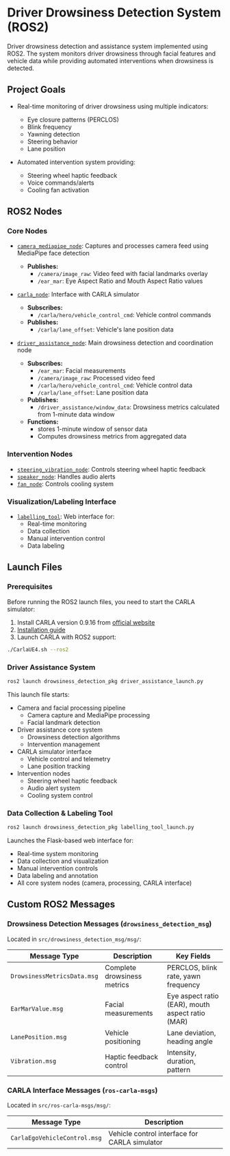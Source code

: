 # Driver Drowsiness Detection System (ROS2)

Driver drowsiness detection and assistance system implemented using ROS2. The system monitors driver drowsiness through facial features and vehicle data while providing automated interventions when drowsiness is detected.

## Project Goals

- Real-time monitoring of driver drowsiness using multiple indicators:
  - Eye closure patterns (PERCLOS)
  - Blink frequency
  - Yawning detection
  - Steering behavior
  - Lane position

- Automated intervention system providing:
  - Steering wheel haptic feedback
  - Voice commands/alerts
  - Cooling fan activation

## ROS2 Nodes

### Core Nodes

- [`camera_mediapipe_node`](src/drowsiness_detection_pkg/drowsiness_detection/camera/camera_mediapipe_node.py): Captures and processes camera feed using MediaPipe face detection
  - **Publishes:**
    - `/camera/image_raw`: Video feed with facial landmarks overlay
    - `/ear_mar`: Eye Aspect Ratio and Mouth Aspect Ratio values

- [`carla_node`](src/drowsiness_detection_pkg/drowsiness_detection/carla/carla_manual_control.py): Interface with CARLA simulator
  - **Subscribes:**
    - `/carla/hero/vehicle_control_cmd`: Vehicle control commands
  - **Publishes:**
    - `/carla/lane_offset`: Vehicle's lane position data

- [`driver_assistance_node`](src/drowsiness_detection_pkg/drowsiness_detection/main.py): Main drowsiness detection and coordination node
  - **Subscribes:**
    - `/ear_mar`: Facial measurements
    - `/camera/image_raw`: Processed video feed
    - `/carla/hero/vehicle_control_cmd`: Vehicle control data
    - `/carla/lane_offset`: Lane position data
  - **Publishes:**
    - `/driver_assistance/window_data`: Drowsiness metrics calculated from 1-minute data window
  - **Functions:**
    - stores 1-minute window of sensor data
    - Computes drowsiness metrics from aggregated data

### Intervention Nodes

- [`steering_vibration_node`](src/drowsiness_detection_pkg/drowsiness_detection/bot/wheel_voice_node.py): Controls steering wheel haptic feedback
- [`speaker_node`](src/drowsiness_detection_pkg/drowsiness_detection/bot/controls/speaker_node.py): Handles audio alerts
- [`fan_node`](src/drowsiness_detection_pkg/drowsiness_detection/bot/controls/fan_node.py): Controls cooling system

### Visualization/Labeling Interface

- [`labelling_tool`](src/drowsiness_detection_pkg/drowsiness_detection/labelling/app_v2.py): Web interface for:
  - Real-time monitoring
  - Data collection
  - Manual intervention control
  - Data labeling

## Launch Files

### Prerequisites
Before running the ROS2 launch files, you need to start the CARLA simulator:

1. Install CARLA version 0.9.16 from [official website](https://carla.org/2025/09/16/release-0.9.16/)
2. [Installation guide](https://medium.com/@pasupuletikarthiksai/a-step-by-step-guide-to-installing-carla-on-windows-c092a469e6f6) 
2. Launch CARLA with ROS2 support:
```bash
./CarlaUE4.sh --ros2
```

### Driver Assistance System
```bash
ros2 launch drowsiness_detection_pkg driver_assistance_launch.py
```

This launch file starts:
- Camera and facial processing pipeline
  - Camera capture and MediaPipe processing
  - Facial landmark detection
- Driver assistance core system
  - Drowsiness detection algorithms
  - Intervention management
- CARLA simulator interface
  - Vehicle control and telemetry
  - Lane position tracking
- Intervention nodes
  - Steering wheel haptic feedback
  - Audio alert system
  - Cooling system control

### Data Collection & Labeling Tool
```bash
ros2 launch drowsiness_detection_pkg labelling_tool_launch.py
```

Launches the Flask-based web interface for:
- Real-time system monitoring
- Data collection and visualization
- Manual intervention controls
- Data labeling and annotation
- All core system nodes (camera, processing, CARLA interface)

## Custom ROS2 Messages

### Drowsiness Detection Messages (`drowsiness_detection_msg`)
Located in `src/drowsiness_detection_msg/msg/`:

| Message Type | Description | Key Fields |
|-------------|-------------|------------|
| `DrowsinessMetricsData.msg` | Complete drowsiness metrics | PERCLOS, blink rate, yawn frequency |
| `EarMarValue.msg` | Facial measurements | Eye aspect ratio (EAR), mouth aspect ratio (MAR) |
| `LanePosition.msg` | Vehicle positioning | Lane deviation, heading angle |
| `Vibration.msg` | Haptic feedback control | Intensity, duration, pattern |

### CARLA Interface Messages (`ros-carla-msgs`)
Located in `src/ros-carla-msgs/msg/`:

| Message Type | Description |
|-------------|-------------|
| `CarlaEgoVehicleControl.msg` | Vehicle control interface for CARLA simulator |
